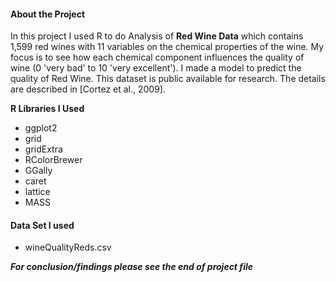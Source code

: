 
#### About the Project
In this project I used R to do Analysis of **Red Wine Data** which contains 1,599 red wines with 11 variables on the chemical properties of the wine. My focus is to see how each chemical component influences the quality of wine (0 'very bad' to 10 'very excellent'). I made a model to predict the quality of Red Wine. This dataset is public available for research. The details are described in [Cortez et al., 2009].

**R Libraries I Used**

- ggplot2
- grid
- gridExtra
- RColorBrewer
- GGally
- caret
- lattice
- MASS

#### Data Set I used

- wineQualityReds.csv


**_For conclusion/findings please see the end of project file_**
